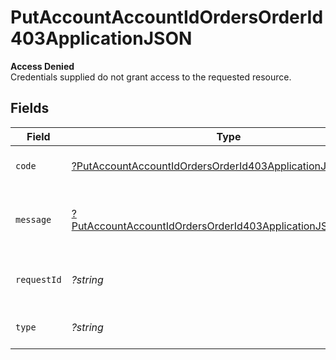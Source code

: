 # PutAccountAccountIdOrdersOrderId403ApplicationJSON

**Access Denied**\
Credentials supplied do not grant access to the requested resource.



## Fields

| Field                                                                                                                                              | Type                                                                                                                                               | Required                                                                                                                                           | Description                                                                                                                                        | Example                                                                                                                                            |
| -------------------------------------------------------------------------------------------------------------------------------------------------- | -------------------------------------------------------------------------------------------------------------------------------------------------- | -------------------------------------------------------------------------------------------------------------------------------------------------- | -------------------------------------------------------------------------------------------------------------------------------------------------- | -------------------------------------------------------------------------------------------------------------------------------------------------- |
| `code`                                                                                                                                             | [?PutAccountAccountIdOrdersOrderId403ApplicationJSONCode](../../models/operations/PutAccountAccountIdOrdersOrderId403ApplicationJSONCode.md)       | :heavy_minus_sign:                                                                                                                                 | Code of the authorization error.                                                                                                                   | payments-forbidden-error                                                                                                                           |
| `message`                                                                                                                                          | [?PutAccountAccountIdOrdersOrderId403ApplicationJSONMessage](../../models/operations/PutAccountAccountIdOrdersOrderId403ApplicationJSONMessage.md) | :heavy_minus_sign:                                                                                                                                 | Message explaining the authorization error.                                                                                                        | You do not have permission to access this resource.                                                                                                |
| `requestId`                                                                                                                                        | *?string*                                                                                                                                          | :heavy_minus_sign:                                                                                                                                 | Request identifier in UUID format.                                                                                                                 | bcc78633-cd09-4e7d-8f3b-d593fdc1439c                                                                                                               |
| `type`                                                                                                                                             | *?string*                                                                                                                                          | :heavy_minus_sign:                                                                                                                                 | It shows as authorization error.                                                                                                                   | authorization-error                                                                                                                                |